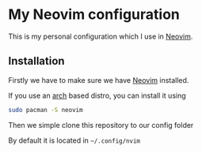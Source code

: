 # My Neovim configuration

This is my personal configuration which I use in [Neovim](https://neovim.io/).

## Installation

Firstly we have to make sure we have [Neovim](https://neovim.io/) installed.

If you use an [arch](https://archlinux.org/) based distro, you can install it using
```bash
sudo pacman -S neovim
```

Then we simple clone this repository to our config folder

By default it is located in `~/.config/nvim`
